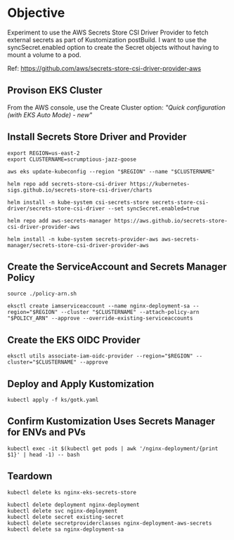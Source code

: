 # Objective

Experiment to use the AWS Secrets Store CSI Driver Provider to fetch external secrets as part of Kustomization postBuild. I want to use the syncSecret.enabled option to create the Secret objects without having to mount a volume to a pod.

Ref: https://github.com/aws/secrets-store-csi-driver-provider-aws

## Provison EKS Cluster
From the AWS console, use the Create Cluster option: *"Quick configuration (with EKS Auto Mode) - new"*

## Install Secrets Store Driver and Provider
```
export REGION=us-east-2
export CLUSTERNAME=scrumptious-jazz-goose

aws eks update-kubeconfig --region "$REGION" --name "$CLUSTERNAME"

helm repo add secrets-store-csi-driver https://kubernetes-sigs.github.io/secrets-store-csi-driver/charts

helm install -n kube-system csi-secrets-store secrets-store-csi-driver/secrets-store-csi-driver --set syncSecret.enabled=true

helm repo add aws-secrets-manager https://aws.github.io/secrets-store-csi-driver-provider-aws

helm install -n kube-system secrets-provider-aws aws-secrets-manager/secrets-store-csi-driver-provider-aws
```

## Create the ServiceAccount and Secrets Manager Policy
```
source ./policy-arn.sh

eksctl create iamserviceaccount --name nginx-deployment-sa --region="$REGION" --cluster "$CLUSTERNAME" --attach-policy-arn "$POLICY_ARN" --approve --override-existing-serviceaccounts
```

## Create the EKS OIDC Provider
```
eksctl utils associate-iam-oidc-provider --region="$REGION" --cluster="$CLUSTERNAME" --approve
```

## Deploy and Apply Kustomization
```
kubectl apply -f ks/gotk.yaml
```

## Confirm Kustomization Uses Secrets Manager for ENVs and PVs
```
kubectl exec -it $(kubectl get pods | awk '/nginx-deployment/{print $1}' | head -1) -- bash
```

## Teardown
```
kubectl delete ks nginx-eks-secrets-store

kubectl delete deployment nginx-deployment
kubectl delete svc nginx-deployment
kubectl delete secret existing-secret
kubectl delete secretproviderclasses nginx-deployment-aws-secrets
kubectl delete sa nginx-deployment-sa
```